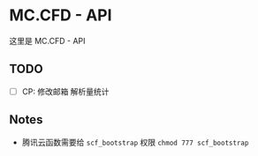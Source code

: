 # MC.CFD - API

这里是 MC.CFD - API

## TODO

- [ ] CP: 修改邮箱 解析量统计

## Notes

- 腾讯云函数需要给 `scf_bootstrap` 权限 `chmod 777 scf_bootstrap`
